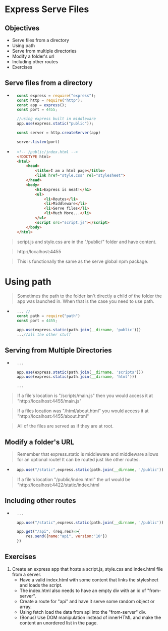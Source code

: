 # Express Serve Files

## Objectives
- Serve files from a directory
- Using path
- Serve from multiple directories
- Modify a folder's url
- Including other routes
- Exercises

## Serve files from a directory
- ```js
    const express = require("express");
    const http = require("http");
    const app = express();
    const port = 4455;
  
    //using express built in middleware
    app.use(express.static("public"));

    const server = http.createServer(app)

    server.listen(port)

- ```html
    <!-- /public/index.html -->
    <!DOCTYPE html>
    <html>
        <head>
            <title>I am a html page</title>
            <link href="style.css" rel="stylesheet">
        </head>
        <body>
            <h1>Express is neat!</h1>
            <ul>
                <li>Routes</li>
                <li>Middleware</li>
                <li>Serve files</li>
                <li>Much More...</li>
            </ul>
            <script src="script.js"></script>
        </body>
    </html>
> script.js and style.css are in the "/public/" folder and have content.

> http://localhost:4455

> This is functionally the same as the serve global npm package.

# Using path
> Sometimes the path to the folder isn't directly a child of the folder the app was launched in. When that is the case you need to use path.

- ```js
    ... //
    const path = require("path")
    const port = 4455;

    app.use(express.static(path.join(__dirname, 'public')))
    ...//all the other stuff

## Serving from Multiple Directories

- ```js
    ...

    app.use(express.static(path.join(__dirname, 'scripts')))
    app.use(express.static(path.join(__dirname, 'html')))

    ...
> If a file's location is "/scripts/main.js" then you would access it at "http://localhost:4455/main.js"

> If a files location was "/html/about.html" you would access it at "http://localhost:4455/about.html"

> All of the files are served as if they are at root.

## Modify a folder's URL
> Remember that express.static is middleware and middleware allows for an optional route! It can be routed just like other routes.

- ```js
    app.use("/static",express.static(path.join(__dirname, '/public')))
> If a file's location "/public/index.html" the url would be "http://localhost:4422/static/index.html

## Including other routes
- ```js
    ...

    app.use("/static",express.static(path.join(__dirname, '/public')))

    app.get("/api", (req,res)=>{
        res.send({name:"api", version:'10'})
    })


## Exercises
1. Create an express app that hosts a script.js, style.css and index.html file from a server.
    - Have a valid index.html with some content that links the stylesheet and loads the script.
    - The index.html also needs to have an empty div with an id of "from-server".
    - Create a route for "api" and have it serve some random object or array.
    - Using fetch load the data from api into the "from-server" div.
    - (Bonus) Use DOM manipulation instead of innerHTML and make the content an unordered list in the page.